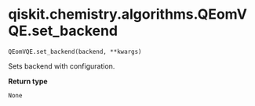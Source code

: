 # qiskit.chemistry.algorithms.QEomVQE.set\_backend

`QEomVQE.set_backend(backend, **kwargs)`

Sets backend with configuration.

**Return type**

`None`
